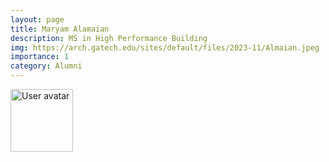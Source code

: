 ```yaml
---
layout: page
title: Maryam Alamaian
description: MS in High Performance Building
img: https://arch.gatech.edu/sites/default/files/2023-11/Almaian.jpeg
importance: 1
category: Alumni
---
```


<img src="https://upload.wikimedia.org/wikipedia/commons/5/59/User-avatar.svg" 
       class="img-fluid z-depth-1 rounded"
       width="100" 
       height="100" 
       alt="User avatar"/>

